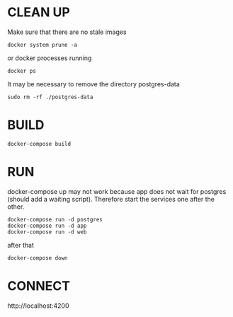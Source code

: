 # CLEAN UP

Make sure that there are no stale images

    docker system prune -a

or docker processes running

    docker ps




It may be necessary to remove the directory postgres-data

    sudo rm -rf ./postgres-data
    

# BUILD

    docker-compose build

# RUN

docker-compose up may not work because app does not wait for postgres (should add a waiting script). Therefore start the services one after the other.

    docker-compose run -d postgres
    docker-compose run -d app
    docker-compose run -d web

after that
  

    docker-compose down


# CONNECT

http://localhost:4200


